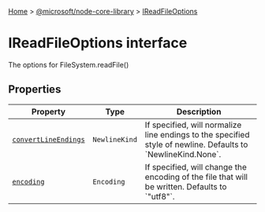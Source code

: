 [Home](./index) &gt; [@microsoft/node-core-library](./node-core-library.md) &gt; [IReadFileOptions](./node-core-library.ireadfileoptions.md)

# IReadFileOptions interface

The options for FileSystem.readFile()

## Properties

|  Property | Type | Description |
|  --- | --- | --- |
|  [`convertLineEndings`](./node-core-library.ireadfileoptions.convertlineendings.md) | `NewlineKind` | If specified, will normalize line endings to the specified style of newline. Defaults to \`NewlineKind.None\`. |
|  [`encoding`](./node-core-library.ireadfileoptions.encoding.md) | `Encoding` | If specified, will change the encoding of the file that will be written. Defaults to \`"utf8"\`. |

